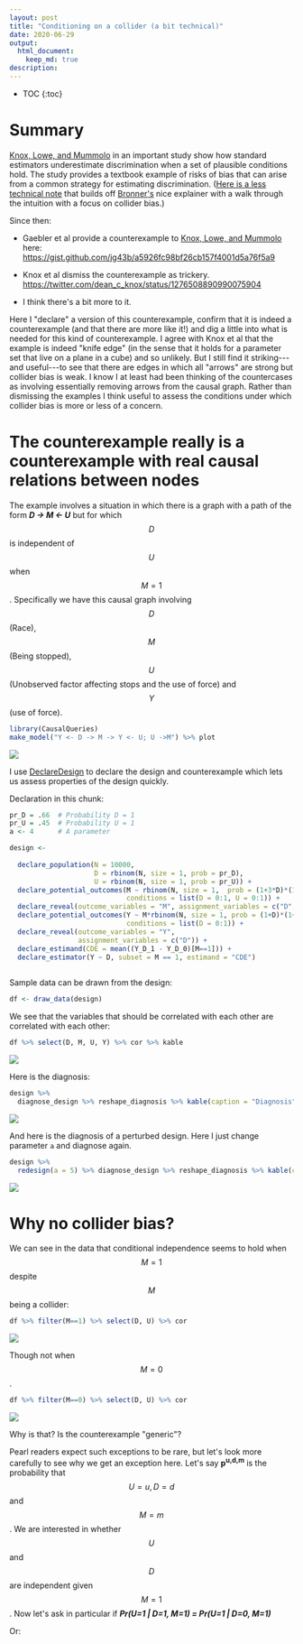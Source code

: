 ```yaml
---
layout: post
title: "Conditioning on a collider (a bit technical)"
date: 2020-06-29
output: 
  html_document:
    keep_md: true
description: 
---
```




<!-- Frequent Worries about RCTs: Questions and Answers -->

<!-- Author: Macartan Humphreys -->

* TOC 
{:toc}

# Summary

[Knox, Lowe, and Mummolo](https://www.cambridge.org/core/journals/american-political-science-review/article/administrative-records-mask-racially-biased-policing/66BC0F9998543868BB20F241796B79B8) in an important study show how standard estimators underestimate discrimination when a set of plausible conditions hold. The study provides a textbook example of risks of bias that can arise from a common strategy for estimating discrimination. ([Here is a less technical note](https://macartan.github.io/i/notes/collider_estimands.html) that builds off [Bronner's](https://fivethirtyeight.com/features/why-statistics-dont-capture-the-full-extent-of-the-systemic-bias-in-policing/) nice explainer with a walk through the intuition with a focus on collider bias.)

Since then:

* Gaebler et al provide a counterexample to [Knox, Lowe, and Mummolo](https://www.cambridge.org/core/journals/american-political-science-review/article/administrative-records-mask-racially-biased-policing/66BC0F9998543868BB20F241796B79B8) here:
https://gist.github.com/jg43b/a5926fc98bf26cb157f4001d5a76f5a9

* Knox et al dismiss the counterexample as trickery. https://twitter.com/dean_c_knox/status/1276508890990075904 

* I think there's a bit more to it. 

Here I "declare" a version of this counterexample, confirm that it is indeed a counterexample (and that there are more like it!) and dig a little into what is needed for this kind of counterexample. I agree with Knox et al that the example is indeed "knife edge" (in the sense that it holds for a parameter set that live on a plane in a cube) and so unlikely. But I still find it striking---and useful---to see that there are edges in which all "arrows" are strong but collider bias is weak. I know I at least had been thinking of the countercases as involving essentially removing arrows from the causal graph. Rather than dismissing the examples I think useful to assess the conditions under which collider bias is more or less of a concern.


# The counterexample really is a counterexample with real causal relations between nodes

The example involves a situation in which there is a graph with a path of the form ***D &rarr; M &larr; U*** but for which $$D$$ is independent of $$U$$ when $$M=1$$. Specifically we have this causal graph involving $$D$$ (Race), $$M$$ (Being stopped), $$U$$ (Unobserved factor affecting stops and the use of force) and $$Y$$ (use of force).

```r
library(CausalQueries)
make_model("Y <- D -> M -> Y <- U; U ->M") %>% plot
```
![](https://macartan.github.io/assets/img/dag.jpg)

I use [DeclareDesign](declaredesign.org) to declare the design and counterexample which lets us assess properties of the design quickly.

Declaration in this chunk:

```r
pr_D = .66  # Probability D = 1
pr_U = .45  # Probability U = 1
a <- 4      # A parameter

design <-
  
  declare_population(N = 10000,
                     D = rbinom(N, size = 1, prob = pr_D),
                     U = rbinom(N, size = 1, prob = pr_U)) +
  declare_potential_outcomes(M ~ rbinom(N, size = 1,  prob = (1+3*D)*(1+U)/8),
                             conditions = list(D = 0:1, U = 0:1)) +
  declare_reveal(outcome_variables = "M", assignment_variables = c("D", "U")) +
  declare_potential_outcomes(Y ~ M*rbinom(N, size = 1, prob = (1+D)*(1+U)/a),
                             conditions = list(D = 0:1)) +
  declare_reveal(outcome_variables = "Y",
                 assignment_variables = c("D")) +
  declare_estimand(CDE = mean((Y_D_1 - Y_D_0)[M==1])) +
  declare_estimator(Y ~ D, subset = M == 1, estimand = "CDE")
  
```

Sample data can be drawn from the design:

```r
df <- draw_data(design)
```
We see that the variables that should be correlated with each other are correlated with each other:

```r
df %>% select(D, M, U, Y) %>% cor %>% kable
```
![](https://macartan.github.io/assets/img/table-1.jpg)


Here is the diagnosis:

```r
design %>% 
  diagnose_design %>% reshape_diagnosis %>% kable(caption = "Diagnosis")
```
![](https://macartan.github.io/assets/img/table-2.jpg)

And here is the diagnosis of a perturbed design. Here I just change parameter `a` and diagnose again.

```r
design %>% 
  redesign(a = 5) %>% diagnose_design %>% reshape_diagnosis %>% kable(caption = "A perturbation")
```
![](https://macartan.github.io/assets/img/table-3.jpg)

# Why no collider bias?

We can see in the data that conditional independence seems to hold when $$M=1$$ despite $$M$$ being a collider:

```r
df %>% filter(M==1) %>% select(D, U) %>% cor
```
![](https://macartan.github.io/assets/img/table-4.jpg)

Though not when $$M=0$$.

```r
df %>% filter(M==0) %>% select(D, U) %>% cor
```
![](https://macartan.github.io/assets/img/table-5.jpg)


Why is that? Is the counterexample "generic"?

Pearl readers expect such exceptions to be rare, but let's look more carefully to see why we get an exception here. Let's say **p<sup>u,d,m</sup>** is the probability that $$U=u, D=d$$ and $$M=m$$. We are interested in whether $$U$$ and $$D$$ are independent given $$M=1$$. Now let's ask in particular if ***Pr(U=1 | D=1, M=1) = Pr(U=1 | D=0, M=1)***

Or:


